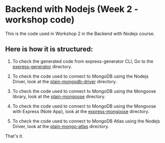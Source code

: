 # Backend with Nodejs (Week 2 - workshop code)

This is the code used in Workshop 2 in the Backend with Nodejs course.

## Here is how it is structured:

1. To check the generated code from express-generator CLI, Go to the [express-generator](./express-generator) directory.

2. To check the code used to connect to MongoDB using the Nodejs Driver, look at the [plain-mongodb-driver](./plain-mongodb-driver) directory.

3. To check the code used to connect to MongoDB using the Mongoose library, look at the [plain-mongoose](./plain-mongoose) directory.

4. To check the code used to connect to MongoDB using the Mongoose with Express (Note App), look at the [express-mongoose](./express-mongoose) directory.

5. To check the code used to connect to MongoDB Atlas using the Nodejs Driver, look at the [plain-mongo-atlas](./plain-mongo-atlas) directory.


That's it.
